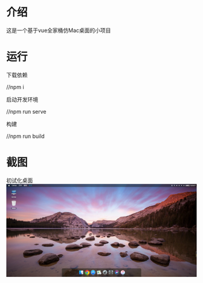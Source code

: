 # 介绍
这是一个基于vue全家桶仿Mac桌面的小项目

# 运行
下载依赖

//npm i

启动开发环境

//npm run serve

构建

//npm run build

# 截图
初试化桌面
![image](description_images/2021-04-09_162641.png)
